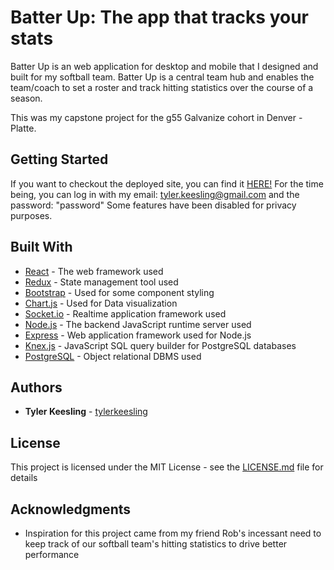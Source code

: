 # Batter Up: The app that tracks your stats

Batter Up is an web application for desktop and mobile that I designed and built for my softball team. Batter Up is a central team hub and enables the team/coach to set a roster and track hitting statistics over the course of a season.

This was my capstone project for the g55 Galvanize cohort in Denver - Platte.

## Getting Started

If you want to checkout the deployed site, you can find it [HERE!](batterup.surge.sh)
    For the time being, you can log in with my email: tyler.keesling@gmail.com and the password: "password"
    Some features have been disabled for privacy purposes.

## Built With

* [React](https://reactjs.org/) - The web framework used
* [Redux](http://redux.js.org/) - State management tool used
* [Bootstrap](https://react-bootstrap.github.io/) - Used for some component styling
* [Chart.js](http://www.chartjs.org/) - Used for Data visualization
* [Socket.io](https://socket.io/) - Realtime application framework used
* [Node.js](https://nodejs.org/en/) - The backend JavaScript runtime server used
* [Express](https://expressjs.com/) - Web application framework used for Node.js
* [Knex.js](http://knexjs.org/) - JavaScript SQL query builder for PostgreSQL databases
* [PostgreSQL](https://www.postgresql.org/) - Object relational DBMS used

## Authors

* **Tyler Keesling** - [tylerkeesling](https://github.com/tylerkeesling)

## License

This project is licensed under the MIT License - see the [LICENSE.md](LICENSE.md) file for details

## Acknowledgments

* Inspiration for this project came from my friend Rob's incessant need to keep track of our softball team's hitting statistics to drive better performance
